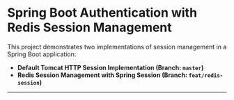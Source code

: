 # **Spring Boot Authentication with Redis Session Management**

This project demonstrates two implementations of session management in a Spring Boot application:

- **Default Tomcat HTTP Session Implementation (Branch: `master`)**  
- **Redis Session Management with Spring Session (Branch: `feat/redis-session`)**

---


